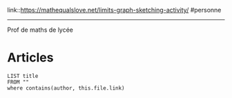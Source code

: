 link::https://mathequalslove.net/limits-graph-sketching-activity/
#personne

----
Prof de maths de lycée


# Articles
```dataview
LIST title
FROM ""
where contains(author, this.file.link)
```


